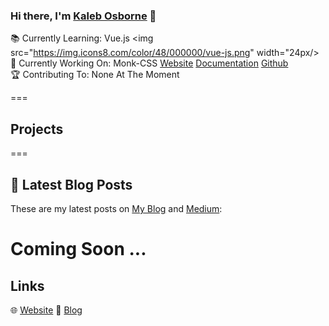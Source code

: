 
### Hi there, I'm [Kaleb Osborne](https://kalebosborne.com) 👋
 
📚 Currently Learning: Vue.js <img src="https://img.icons8.com/color/48/000000/vue-js.png" width="24px/><br>
🔨 Currently Working On: Monk-CSS [Website](http://monkcss.tk) [Documentation](http://monkcss.tk/documentation) [Github](https://github.com/kalebosborne/monk-css)<br>
🏆 Contributing To: None At The Moment <br>


===

## Projects

===

## 📝 Latest Blog Posts

These are my latest posts on [My Blog](https://blog.kalebosborne.com) and [Medium](https://medium.com/@kalebosborne):

Coming Soon ...
===

## Links

🌐 [Website](https://kalebosborne.com)
📝 [Blog](https://kalebosborne.com/blog)







